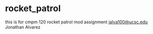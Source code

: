 # rocket_patrol
this is for cmpm 120 rocket patrol mod assignment
jalva100@ucsc.edu
Jonathan Alvarez
